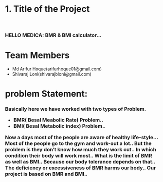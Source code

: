 <h1> 1. Title of the Project </h1> <br/> 
<h3>HELLO MEDICA: BMR & BMI calculator… </h3>
 
 <h1> Team Members </h1> 
 <ul> 
	<li> 
		Md Arifur Hoque(arifurhoque01@gmail.com)
	</li> 
	<li> 
		Shivaraj Loni(shivarajbloni@gmail.com) 
	</li> 
</ul> 

<h1> problem Statement:</h1> 
<h3> Basically here we have worked with two types of Problem. 
	<ul> 
		<li> BMR( Besal Meabolic Rate) Problem.. </li> 
		<li> BMI( Besal Metabolic index) Problem.. </li>
	</ul>
	Now a days most of the people are aware of healthy life-style… Most of the people go to the gym and work-out a lot.. But the problem is they don’t know how much they work out.. In which condition their body will work most.. What  is the limit of BMR as well as BMI.. Because our body tolerance depends on that.. The deficiency or excessiveness of BMR harms our body.. Our project is based on BMR and BMI..
	</h3> 
	
		
